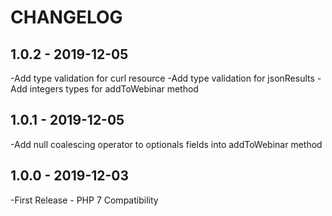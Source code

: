 # CHANGELOG

## 1.0.2 - 2019-12-05

-Add type validation for curl resource
-Add type validation for jsonResults
-Add integers types for addToWebinar method

## 1.0.1 - 2019-12-05

-Add null coalescing operator to optionals fields into addToWebinar method

## 1.0.0 - 2019-12-03

-First Release - PHP 7 Compatibility
